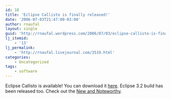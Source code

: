 ```yaml
---
id: 18
title: 'Eclipse Callisto is finally released!'
date: '2006-07-03T21:47:00-03:00'
author: rnaufal
layout: single
guid: 'http://rnaufal.wordpress.com/2006/07/03/eclipse-callisto-is-finally-released/'
lj_itemid:
    - '13'
lj_permalink:
    - 'http://rnaufal.livejournal.com/3519.html'
categories:
    - Uncategorized
tags:
    - software
---
```


Eclipse Callisto is available! You can download it [here](http://www.eclipse.org/callisto/). Eclipse 3.2 build has been released too. Check out the [New and Noteworthy](http://download.eclipse.org/eclipse/downloads/drops/R-3.2-200606291905/new_noteworthy/eclipse-news.html).